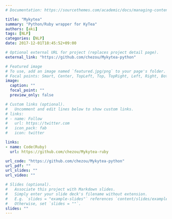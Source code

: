 ```yaml
---
# Documentation: https://sourcethemes.com/academic/docs/managing-content/

title: "Mykytea"
summary: "Python/Ruby wrapper for KyTea"
authors: [aki]
tags: [NLP]
categories: [NLP]
date: 2017-12-01T18:45:52+09:00

# Optional external URL for project (replaces project detail page).
external_link: "https://github.com/chezou/Mykytea-python"

# Featured image
# To use, add an image named `featured.jpg/png` to your page's folder.
# Focal points: Smart, Center, TopLeft, Top, TopRight, Left, Right, BottomLeft, Bottom, BottomRight.
image:
  caption: ""
  focal_point: ""
  preview_only: false

# Custom links (optional).
#   Uncomment and edit lines below to show custom links.
# links:
# - name: Follow
#   url: https://twitter.com
#   icon_pack: fab
#   icon: twitter

links:
- name: Code(Ruby)
  url: https://github.com/chezou/Mykytea-ruby

url_code: "https://github.com/chezou/Mykytea-python"
url_pdf: ""
url_slides: ""
url_video: ""

# Slides (optional).
#   Associate this project with Markdown slides.
#   Simply enter your slide deck's filename without extension.
#   E.g. `slides = "example-slides"` references `content/slides/example-slides.md`.
#   Otherwise, set `slides = ""`.
slides: ""
---
```

